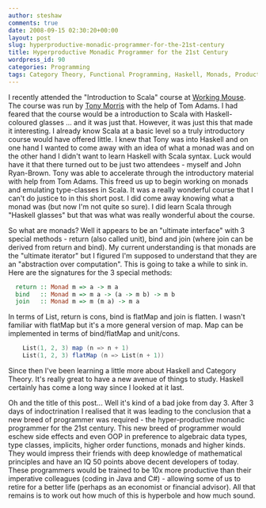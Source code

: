 ```yaml
---
author: steshaw
comments: true
date: 2008-09-15 02:30:20+00:00
layout: post
slug: hyperproductive-monadic-programmer-for-the-21st-century
title: Hyperproductive Monadic Programmer for the 21st Century
wordpress_id: 90
categories: Programming
tags: Category Theory, Functional Programming, Haskell, Monads, Productivity, Scala
---
```


I recently attended the "Introduction to Scala" course at [Working Mouse](http://workingmouse.com/). The course was run by [Tony Morris](http://tmorris.net/) with the help of Tom Adams.  I had feared that the course would be a introduction to Scala with Haskell-coloured glasses ... and it was just that. However, it was just this that made it interesting. I already know Scala at a basic level so a truly introductory course would have offered little. I knew that Tony was into Haskell and on one hand I wanted to come away with an idea of what a monad was and on the other hand I didn't want to learn Haskell with Scala syntax. Luck would have it that there turned out to be just two attendees - myself and John Ryan-Brown. Tony was able to accelerate through the introductory material with help from Tom Adams. This freed us up to begin working on monads and emulating type-classes in Scala. It was a really wonderful course that I can't do justice to in this short post. I did come away knowing what a monad was (but now I'm not quite so sure). I did learn Scala through "Haskell glasses" but that was what was really wonderful about the course.

So what are monads? Well it appears to be an "ultimate interface" with 3 special methods - return (also called unit), bind and join (where join can be derived from return and bind). My current understanding is that monads are the "ultimate iterator" but I figured I'm supposed to understand that they are an "abstraction over computation". This is going to take a while to sink in. Here are the signatures for the 3 special methods:

``` haskell
  return :: Monad m => a -> m a
  bind   :: Monad m => m a -> (a -> m b) -> m b
  join   :: Monad m => m (m a) -> m a
```

In terms of List, return is cons, bind is flatMap and join is flatten. I wasn't familiar with flatMap but it's a more general version of map. Map can be implemented in terms of bind/flatMap and unit/cons.

``` scala
    List(1, 2, 3) map (n => n + 1)
    List(1, 2, 3) flatMap (n => List(n + 1))
```

Since then I've been learning a little more about Haskell and Category Theory. It's really great to have a new avenue of things to study. Haskell certainly has come a long way since I looked at it last.

Oh and the title of this post... Well it's kind of a bad joke from day 3. After 3 days of indoctrination I realised that it was leading to the conclusion that a new breed of programmer was required - the hyper-productive monadic programmer for the 21st century. This new breed of programmer would eschew side effects and even OOP in preference to algebraic data types, type classes, implicits, higher order functions, monads and higher kinds. They would impress their friends with deep knowledge of mathematical principles and have an IQ 50 points above decent developers of today. These programmers would be trained to be 10x more productive than their imperative colleagues (coding in Java and C#) - allowing some of us to retire for a better life (perhaps as an economist or financial advisor). All that remains is to work out how much of this is hyperbole and how much sound.
